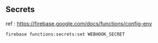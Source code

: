 ## Secrets

ref : <https://firebase.google.com/docs/functions/config-env>

```
firebase functions:secrets:set WEBHOOK_SECRET
```
